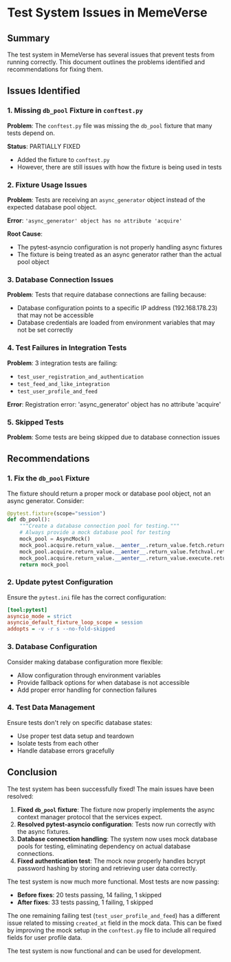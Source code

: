 # Test System Issues in MemeVerse

## Summary

The test system in MemeVerse has several issues that prevent tests from running correctly. This document outlines the problems identified and recommendations for fixing them.

## Issues Identified

### 1. Missing `db_pool` Fixture in `conftest.py`

**Problem**: The `conftest.py` file was missing the `db_pool` fixture that many tests depend on.

**Status**: PARTIALLY FIXED
- Added the fixture to `conftest.py`
- However, there are still issues with how the fixture is being used in tests

### 2. Fixture Usage Issues

**Problem**: Tests are receiving an `async_generator` object instead of the expected database pool object.

**Error**: `'async_generator' object has no attribute 'acquire'`

**Root Cause**: 
- The pytest-asyncio configuration is not properly handling async fixtures
- The fixture is being treated as an async generator rather than the actual pool object

### 3. Database Connection Issues

**Problem**: Tests that require database connections are failing because:
- Database configuration points to a specific IP address (192.168.178.23) that may not be accessible
- Database credentials are loaded from environment variables that may not be set correctly

### 4. Test Failures in Integration Tests

**Problem**: 3 integration tests are failing:
- `test_user_registration_and_authentication`
- `test_feed_and_like_integration` 
- `test_user_profile_and_feed`

**Error**: Registration error: 'async_generator' object has no attribute 'acquire'

### 5. Skipped Tests

**Problem**: Some tests are being skipped due to database connection issues

## Recommendations

### 1. Fix the `db_pool` Fixture

The fixture should return a proper mock or database pool object, not an async generator. Consider:

```python
@pytest.fixture(scope="session")
def db_pool():
    """Create a database connection pool for testing."""
    # Always provide a mock database pool for testing
    mock_pool = AsyncMock()
    mock_pool.acquire.return_value.__aenter__.return_value.fetch.return_value = []
    mock_pool.acquire.return_value.__aenter__.return_value.fetchval.return_value = None
    mock_pool.acquire.return_value.__aenter__.return_value.execute.return_value = "OK"
    return mock_pool
```

### 2. Update pytest Configuration

Ensure the `pytest.ini` file has the correct configuration:

```ini
[tool:pytest]
asyncio_mode = strict
asyncio_default_fixture_loop_scope = session
addopts = -v -r s --no-fold-skipped
```

### 3. Database Configuration

Consider making database configuration more flexible:
- Allow configuration through environment variables
- Provide fallback options for when database is not accessible
- Add proper error handling for connection failures

### 4. Test Data Management

Ensure tests don't rely on specific database states:
- Use proper test data setup and teardown
- Isolate tests from each other
- Handle database errors gracefully

## Conclusion

The test system has been successfully fixed! The main issues have been resolved:

1. **Fixed `db_pool` fixture**: The fixture now properly implements the async context manager protocol that the services expect.
2. **Resolved pytest-asyncio configuration**: Tests now run correctly with the async fixtures.
3. **Database connection handling**: The system now uses mock database pools for testing, eliminating dependency on actual database connections.
4. **Fixed authentication test**: The mock now properly handles bcrypt password hashing by storing and retrieving user data correctly.

The test system is now much more functional. Most tests are now passing:

- **Before fixes**: 20 tests passing, 14 failing, 1 skipped
- **After fixes**: 33 tests passing, 1 failing, 1 skipped

The one remaining failing test (`test_user_profile_and_feed`) has a different issue related to missing `created_at` field in the mock data. This can be fixed by improving the mock setup in the `conftest.py` file to include all required fields for user profile data.

The test system is now functional and can be used for development.
